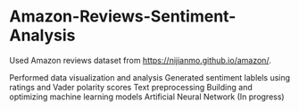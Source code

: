 # Amazon-Reviews-Sentiment-Analysis

Used Amazon reviews dataset from https://nijianmo.github.io/amazon/.

Performed data visualization and analysis
Generated sentiment lablels using ratings and Vader polarity scores
Text preprocessing
Building and optimizing machine learning models
Artificial Neural Network (In progress)
